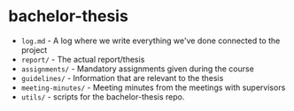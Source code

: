 # bachelor-thesis

* `log.md` - A log where we write everything we've done connected to the project
* `report/` - The actual report/thesis
* `assignments/` - Mandatory assignments given during the course
* `guidelines/` - Information that are relevant to the thesis
* `meeting-minutes/` - Meeting minutes from the meetings with supervisors
* `utils/` - scripts for the bachelor-thesis repo.
